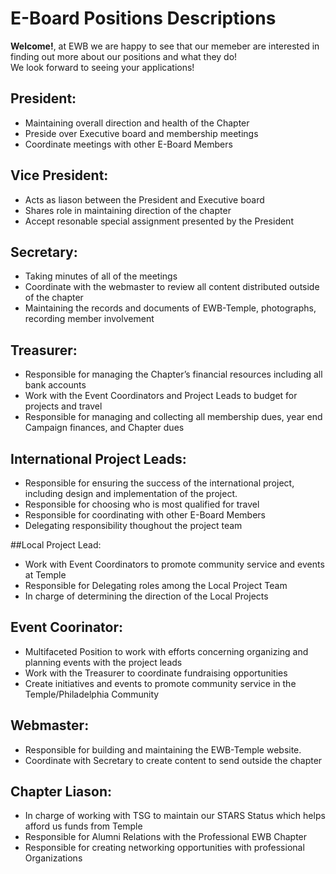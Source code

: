 # E-Board Positions Descriptions

**Welcome!**, at EWB we are happy to see that our memeber are interested in finding out more about our positions and what they do!   
We look forward to seeing your applications!

## President: 
* Maintaining overall direction and health of the Chapter  
* Preside over Executive board and membership meetings
* Coordinate meetings with other E-Board Members

## Vice President: 
* Acts as liason between the President and Executive board
* Shares role in maintaining direction of the chapter
* Accept resonable special assignment presented by the President

## Secretary:
* Taking minutes of all of the meetings
* Coordinate with the webmaster to review all content distributed outside of the chapter
* Maintaining the records and documents of EWB-Temple, photographs, recording member involvement

## Treasurer:
* Responsible for managing the Chapter’s financial resources including all bank accounts  
* Work with the Event Coordinators and Project Leads to budget for projects and travel
* Responsible for managing and collecting all membership dues, year end Campaign finances, and Chapter dues

## International Project Leads:  
* Responsible for ensuring the success of the international project, including design and implementation of the project.
* Responsible for choosing who is most qualified for travel
* Responsible for coordinating with other E-Board Members 
* Delegating responsibility thoughout the project team

##Local Project Lead: 
* Work with Event Coordinators to promote community service and events at Temple 
* Responsible for Delegating roles among the Local Project Team
* In charge of determining the direction of the Local Projects

## Event Coorinator:  
* Multifaceted Position to work with efforts concerning organizing and planning events with the project leads 
* Work with the Treasurer to coordinate fundraising opportunities 
* Create initiatives and events to promote community service in the Temple/Philadelphia Community

## Webmaster:  
* Responsible for building and maintaining the EWB-Temple website.
* Coordinate with Secretary to create content to send outside the chapter

## Chapter Liason:
* In charge of working with TSG to maintain our STARS Status which helps afford us funds from Temple
* Responsible for Alumni Relations with the Professional EWB Chapter
* Responsible for creating networking opportunities with professional Organizations


